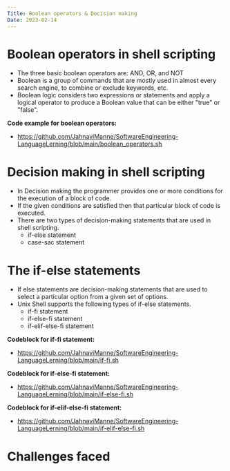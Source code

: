 ```yaml
---
Title: Boolean operators & Decision making
Date: 2023-02-14
---
```


<h1>Boolean operators in shell scripting</h1>

- The three basic boolean operators are: AND, OR, and NOT
- Boolean is a group of commands that are mostly used in almost every search engine, to combine or exclude keywords, etc.
- Boolean logic considers two expressions or statements and apply a logical operator to produce a Boolean value that can be either "true" or "false". 

**Code example for boolean operators:** 
- https://github.com/JahnaviManne/SoftwareEngineering-LanguageLerning/blob/main/boolean_operators.sh


<h1>Decision making in shell scripting</h1>

- In Decision making the programmer provides one or more conditions for the execution of a block of code. 
- If the given conditions are satisfied then that particular block of code is executed. 
- There are two types of decision-making statements that are used in shell scripting. 
     - if-else statement
     - case-sac statement

<h1>The if-else statements</h1>

- If else statements are decision-making statements that are used to select a particular option from a given set of options.
- Unix Shell supports the following types of if-else statements.
    - if-fi statement
    - if-else-fi statement
    - if-elif-else-fi statement

**Codeblock for if-fi statement:**
- https://github.com/JahnaviManne/SoftwareEngineering-LanguageLerning/blob/main/if-fi.sh

**Codeblock for if-else-fi statement:**
- https://github.com/JahnaviManne/SoftwareEngineering-LanguageLerning/blob/main/if-else-fi.sh

**Codeblock for if-elif-else-fi statement:**
- https://github.com/JahnaviManne/SoftwareEngineering-LanguageLerning/blob/main/if-elif-else-fi.sh


<h1>Challenges faced</h1>
